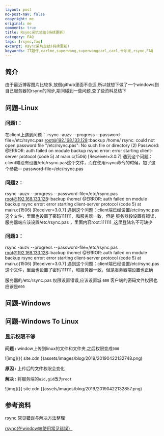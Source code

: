 ```yaml
---
layout: post
no-post-nav: false 
copyright: me
original: me
comments: true
title: Rsync采坑总结(持续更新)
category: FAQ
tags: [rsync,faq]
excerpt: Rsync采坑总结(持续更新)
keywords: IT超仔,carlme,superwang,superwangcarl,carl,卡尔米,rsync,FAQ
---
```


## 简介

由于最近博客图片比较多,放倒github里面不合适,所以就想下做了一个windows到自己服务器的rsync的同步,期间碰到一些问题,查了些资料总结下

## 问题-Linux

### 问题1： 

在client上遇到问题： 
rsync -auzv --progress --password-file=/etc/rsync.pas root@192.168.133.128::backup /home/ 
rsync: could not open password file "/etc/rsync.pas": No such file or directory (2) 
Password: 
@ERROR: auth failed on module backup 
rsync error: error starting client-server protocol (code 5) at main.c(1506) [Receiver=3.0.7] 
遇到这个问题：client端没有设置/etc/rsync.pas这个文件，而在使用rsync命令的时候，加了这个参数-- 
password-file=/etc/rsync.pas 

### 问题2： 

rsync -auzv --progress --password-file=/etc/rsync.pas root@192.168.133.128::backup /home/ 
@ERROR: auth failed on module backup 
rsync error: error starting client-server protocol (code 5) at main.c(1506) [Receiver=3.0.7] 
遇到这个问题：client端已经设置/etc/rsync.pas这个文件，里面也设置了密码111111，和服务器一致，但是 
服务器段设置有错误，服务器端应该设置/etc/rsync.pas ，里面内容root:111111 ,这里登陆名不可缺少 

### 问题3： 

rsync -auzv --progress --password-file=/etc/rsync.pas root@192.168.133.128::backup /home/ 
@ERROR: auth failed on module backup 
rsync error: error starting client-server protocol (code 5) at main.c(1506) [Receiver=3.0.7] 
遇到这个问题：client端已经设置/etc/rsync.pas这个文件，里面也设置了密码111111，和服务器一致，但是服务器端设置也正确

服务器的/etc/rsync.pas 权限设置错误,应该设置城 `600` 客户端的密码文件权限也应该是`600`

## 问题-Windows

## 问题-Windows To Linux

### 显示权限不够

**问题 :** window上传到linux的文件和文件夹,之后权限变成`000`

![img]({{ site.cdn }}assets/images/blog/2019/20190422132748.png)

**原因 :** 上传后的文件权限会变化

**解决 :** 将服务端的`uid,gid`改为`root`

![img]({{ site.cdn }}assets/images/blog/2019/20190422132857.png)

## 参考资料

[rsync 常见错误与解决方法整理](https://www.jb51.net/article/31920.htm)

[rsync(在window端使用常见错误）](https://blog.51cto.com/cold2076goddess/1634825)